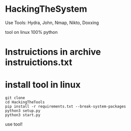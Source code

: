 # HackingTheSystem
Use Tools: Hydra, John, Nmap, Nikto, Doxxing

tool on linux
100% python

# Instruictions in archive instruictions.txt

# install tool in linux
```
git clone
cd HackingTheTools
pip install -r requirements.txt --break-system-packages
python3 setup.py
python3 start.py
```

use tool!
